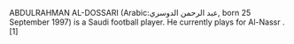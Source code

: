 ABDULRAHMAN AL-DOSSARI (Arabic:عبد الرحمن الدوسري, born 25 September 1997) is a Saudi football player. He currently plays for Al-Nassr .[1]

